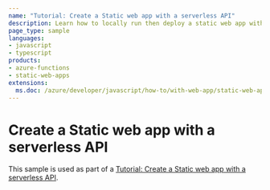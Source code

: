 ```yaml
---
name: "Tutorial: Create a Static web app with a serverless API"
description: Learn how to locally run then deploy a static web app with a serverless API to Azure. This tutorial uses the preview version of the latest Azure Functions Node.js programming model. Because this article uses a preview version of Azure Functions, it is deployed as a separate app from the static web app.
page_type: sample
languages:
- javascript
- typescript
products:
- azure-functions
- static-web-apps
extensions:
  ms.doc: /azure/developer/javascript/how-to/with-web-app/static-web-app-with-swa-cli
---
```

# Create a Static web app with a serverless API

This sample is used as part of a [Tutorial: Create a Static web app with a serverless API](https://learn.microsoft.com/azure/developer/javascript/how-to/with-web-app/static-web-app-with-swa-cli).
